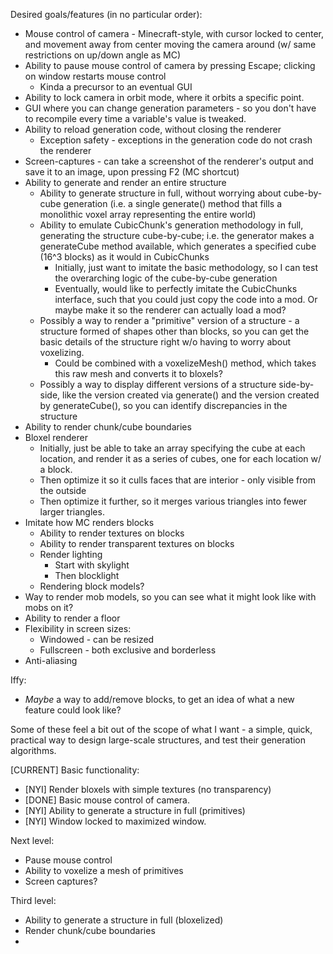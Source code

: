 Desired goals/features (in no particular order):

* Mouse control of camera - Minecraft-style, with cursor locked to center, and movement away from center moving the camera around (w/ same restrictions on up/down angle as MC)
* Ability to pause mouse control of camera by pressing Escape; clicking on window restarts mouse control
  * Kinda a precursor to an eventual GUI
* Ability to lock camera in orbit mode, where it orbits a specific point.
* GUI where you can change generation parameters - so you don't have to recompile every time a variable's value is tweaked.
* Ability to reload generation code, without closing the renderer
  * Exception safety - exceptions in the generation code do not crash the renderer
* Screen-captures - can take a screenshot of the renderer's output and save it to an image, upon pressing F2 (MC shortcut)
* Ability to generate and render an entire structure
  * Ability to generate structure in full, without worrying about cube-by-cube generation (i.e. a single generate() method that fills a monolithic voxel array representing the entire world)
  * Ability to emulate CubicChunk's generation methodology in full, generating the structure cube-by-cube; i.e. the generator makes a generateCube method available, which generates a specified cube (16^3 blocks) as it would in CubicChunks
    * Initially, just want to imitate the basic methodology, so I can test the overarching logic of the cube-by-cube generation
    * Eventually, would like to perfectly imitate the CubicChunks interface, such that you could just copy the code into a mod. Or maybe make it so the renderer can actually load a mod?
  * Possibly a way to render a "primitive" version of a structure - a structure formed of shapes other than blocks, so you can get the basic details of the structure right w/o having to worry about voxelizing.
    * Could be combined with a voxelizeMesh() method, which takes this raw mesh and converts it to bloxels?
  * Possibly a way to display different versions of a structure side-by-side, like the version created via generate() and the version created by generateCube(), so you can identify discrepancies in the structure
* Ability to render chunk/cube boundaries
* Bloxel renderer
  * Initially, just be able to take an array specifying the cube at each location, and render it as a series of cubes, one for each location w/ a block.
  * Then optimize it so it culls faces that are interior - only visible from the outside
  * Then optimize it further, so it merges various triangles into fewer larger triangles.
* Imitate how MC renders blocks
  * Ability to render textures on blocks
  * Ability to render transparent textures on blocks
  * Render lighting
    * Start with skylight
    * Then blocklight
  * Rendering block models?
* Way to render mob models, so you can see what it might look like with mobs on it?
* Ability to render a floor
* Flexibility in screen sizes:
  * Windowed - can be resized
  * Fullscreen - both exclusive and borderless
* Anti-aliasing

Iffy:
* *Maybe* a way to add/remove blocks, to get an idea of what a new feature could look like?

Some of these feel a bit out of the scope of what I want - a simple, quick, practical way to design large-scale structures, and test their generation algorithms.

[CURRENT] Basic functionality:
* [NYI] Render bloxels with simple textures (no transparency)
* [DONE] Basic mouse control of camera.
* [NYI] Ability to generate a structure in full (primitives)
* [NYI] Window locked to maximized window.

Next level:
* Pause mouse control
* Ability to voxelize a mesh of primitives
* Screen captures?

Third level:
* Ability to generate a structure in full (bloxelized)
* Render chunk/cube boundaries
* 